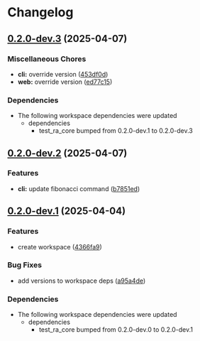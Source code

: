 # Changelog

## [0.2.0-dev.3](https://github.com/holochain/test-release-automation/compare/my-cli-v0.2.0-dev.2...my-cli-v0.2.0-dev.3) (2025-04-07)


### Miscellaneous Chores

* **cli:** override version ([453df0d](https://github.com/holochain/test-release-automation/commit/453df0db74047dad701a2f76011c190a637d3bb7))
* **web:** override version ([ed77c15](https://github.com/holochain/test-release-automation/commit/ed77c154d40cbb2b693ab399b1f997a1dbc53233))


### Dependencies

* The following workspace dependencies were updated
  * dependencies
    * test_ra_core bumped from 0.2.0-dev.1 to 0.2.0-dev.3

## [0.2.0-dev.2](https://github.com/holochain/test-release-automation/compare/my-cli-v0.2.0-dev.1...my-cli-v0.2.0-dev.2) (2025-04-07)


### Features

* **cli:** update fibonacci command ([b7851ed](https://github.com/holochain/test-release-automation/commit/b7851ed47b425c9bbcb194d3d5c4901423c4fcd0))

## [0.2.0-dev.1](https://github.com/holochain/test-release-automation/compare/my-cli-v0.2.0-dev.0...my-cli-v0.2.0-dev.1) (2025-04-04)


### Features

* create workspace ([4366fa9](https://github.com/holochain/test-release-automation/commit/4366fa9bce75da0ba42d765030075b8153f609c7))


### Bug Fixes

* add versions to workspace deps ([a95a4de](https://github.com/holochain/test-release-automation/commit/a95a4dea1c7fcedf6f2e292f0b4cf1405fddc30e))


### Dependencies

* The following workspace dependencies were updated
  * dependencies
    * test_ra_core bumped from 0.2.0-dev.0 to 0.2.0-dev.1
